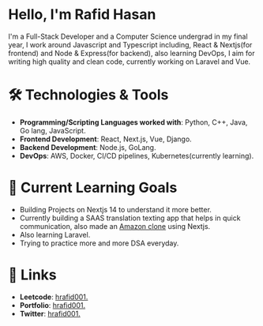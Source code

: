 <h1>Hello,  I'm Rafid Hasan</h1>
<p>I'm a Full-Stack Developer and a Computer Science undergrad in my final year, I work around Javascript and Typescript including, React & Nextjs(for frontend) and Node & Express(for backend), also learning DevOps, I aim for writing high quality and clean code, currently working on Laravel and Vue.</p>

<h1>🛠️ Technologies & Tools</h1>
<ul>
  <li><strong>Programming/Scripting Languages worked with</strong>: Python, C++, Java, Go lang, JavaScript.</li>
  <li><strong>Frontend Development</strong>: React, Next.js, Vue, Django.</li>
  <li><strong>Backend Development</strong>: Node.js, GoLang.</li>
  <li><strong>DevOps</strong>: AWS, Docker, CI/CD pipelines, Kubernetes(currently learning).</li>
</ul>

<h1>🌱 Current Learning Goals</h1>
<ul>
  <li>Building Projects on Nextjs 14 to understand it more better.</li>
  <li>Currently building a SAAS translation texting app that helps in quick communication, also made an <a href="https://rafid001-amazon.netlify.app">Amazon clone</a> using Nextjs.</li>
  <li>Also learning Laravel.</li>
  <li>Trying to practice more and more DSA everyday.</li>
</ul>

<h1>🔗 Links</h1>
<ul>
  <li><strong>Leetcode</strong>: <a href="https://leetcode.com/hrafid001">hrafid001.</a></li>
  <li><strong>Portfolio</strong>: <a href="https://rafid001-portfolio.vercel.app">hrafid001.</a></li>
  <li><strong>Twitter</strong>: <a href="https://twitter.com/hasanrafid__">hrafid001.</a></li>
</ul>
